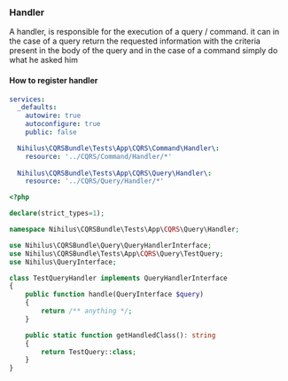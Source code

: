 ### Handler

A handler, is responsible for the execution of a query / command. it can in the case of a query return the requested information with the criteria present in the body of the query and in the case of a command simply do what he asked him

#### How to register handler

```yaml
services:
  _defaults:
    autowire: true
    autoconfigure: true
    public: false

  Nihilus\CQRSBundle\Tests\App\CQRS\Command\Handler\:
    resource: '../CQRS/Command/Handler/*'
    
  Nihilus\CQRSBundle\Tests\App\CQRS\Query\Handler\:
    resource: '../CQRS/Query/Handler/*'
```

```php
<?php

declare(strict_types=1);

namespace Nihilus\CQRSBundle\Tests\App\CQRS\Query\Handler;

use Nihilus\CQRSBundle\Query\QueryHandlerInterface;
use Nihilus\CQRSBundle\Tests\App\CQRS\Query\TestQuery;
use Nihilus\QueryInterface;

class TestQueryHandler implements QueryHandlerInterface
{
    public function handle(QueryInterface $query)
    {
        return /** anything */;
    }

    public static function getHandledClass(): string
    {
        return TestQuery::class;
    }
}
```